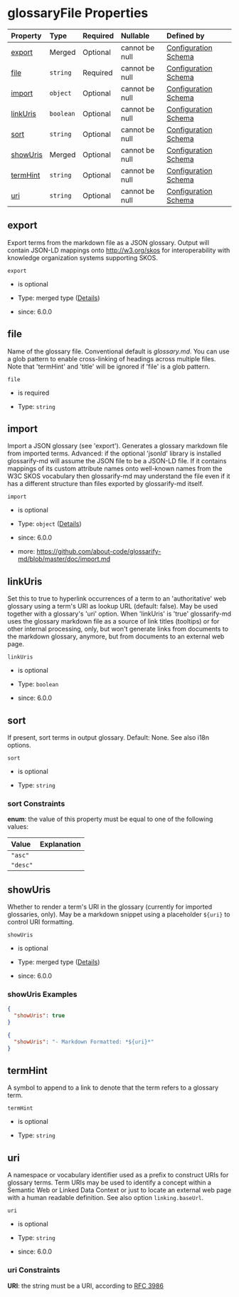 # glossaryFile Properties

| Property              | Type      | Required | Nullable       | Defined by                                                                                                                                                                                              |
| :-------------------- | :-------- | :------- | :------------- | :------------------------------------------------------------------------------------------------------------------------------------------------------------------------------------------------------ |
| [export](#export)     | Merged    | Optional | cannot be null | [Configuration Schema](schema-defs-glossaryfile-properties-export.md "https://raw.githubusercontent.com/about-code/glossarify-md/v7.0.0/conf/v5/schema.json#/$defs/glossaryFile/properties/export")     |
| [file](#file)         | `string`  | Required | cannot be null | [Configuration Schema](schema-defs-glossaryfile-properties-file.md "https://raw.githubusercontent.com/about-code/glossarify-md/v7.0.0/conf/v5/schema.json#/$defs/glossaryFile/properties/file")         |
| [import](#import)     | `object`  | Optional | cannot be null | [Configuration Schema](schema-defs-glossaryfileimport.md "https://raw.githubusercontent.com/about-code/glossarify-md/v7.0.0/conf/v5/schema.json#/$defs/glossaryFile/properties/import")                 |
| [linkUris](#linkuris) | `boolean` | Optional | cannot be null | [Configuration Schema](schema-defs-glossaryfile-properties-linkuris.md "https://raw.githubusercontent.com/about-code/glossarify-md/v7.0.0/conf/v5/schema.json#/$defs/glossaryFile/properties/linkUris") |
| [sort](#sort)         | `string`  | Optional | cannot be null | [Configuration Schema](schema-defs-glossaryfile-properties-sort.md "https://raw.githubusercontent.com/about-code/glossarify-md/v7.0.0/conf/v5/schema.json#/$defs/glossaryFile/properties/sort")         |
| [showUris](#showuris) | Merged    | Optional | cannot be null | [Configuration Schema](schema-defs-glossaryfile-properties-showuris.md "https://raw.githubusercontent.com/about-code/glossarify-md/v7.0.0/conf/v5/schema.json#/$defs/glossaryFile/properties/showUris") |
| [termHint](#termhint) | `string`  | Optional | cannot be null | [Configuration Schema](schema-defs-glossaryfile-properties-termhint.md "https://raw.githubusercontent.com/about-code/glossarify-md/v7.0.0/conf/v5/schema.json#/$defs/glossaryFile/properties/termHint") |
| [uri](#uri)           | `string`  | Optional | cannot be null | [Configuration Schema](schema-defs-glossaryfile-properties-uri.md "https://raw.githubusercontent.com/about-code/glossarify-md/v7.0.0/conf/v5/schema.json#/$defs/glossaryFile/properties/uri")           |

## export

Export terms from the markdown file as a JSON glossary. Output will contain JSON-LD mappings onto <http://w3.org/skos> for interoperability with knowledge organization systems supporting SKOS.

`export`

*   is optional

*   Type: merged type ([Details](schema-defs-glossaryfile-properties-export.md))

*   since: 6.0.0

## file

Name of the glossary file. Conventional default is *glossary.md*. You can use a glob pattern to enable cross-linking of headings across multiple files. Note that 'termHint' and 'title' will be ignored if 'file' is a glob pattern.

`file`

*   is required

*   Type: `string`

## import

Import a JSON glossary (see 'export'). Generates a glossary markdown file from imported terms. Advanced: if the optional 'jsonld' library is installed glossarify-md will assume the JSON file to be a JSON-LD file. If it contains mappings of its custom attribute names onto well-known names from the W3C SKOS vocabulary then glossarify-md may understand the file even if it has a different structure than files exported by glossarify-md itself.

`import`

*   is optional

*   Type: `object` ([Details](schema-defs-glossaryfileimport.md))

*   since: 6.0.0

*   more: https://github.com/about-code/glossarify-md/blob/master/doc/import.md

## linkUris

Set this to true to hyperlink occurrences of a term to an 'authoritative' web glossary using a term's URI as lookup URL (default: false). May be used together with a glossary's 'uri' option. When 'linkUris' is 'true' glossarify-md uses the glossary markdown file as a source of link titles (tooltips) or for other internal processing, only, but won't generate links from documents to the markdown glossary, anymore, but from documents to an external web page.

`linkUris`

*   is optional

*   Type: `boolean`

*   since: 6.0.0

## sort

If present, sort terms in output glossary. Default: None. See also i18n options.

`sort`

*   is optional

*   Type: `string`

### sort Constraints

**enum**: the value of this property must be equal to one of the following values:

| Value    | Explanation |
| :------- | :---------- |
| `"asc"`  |             |
| `"desc"` |             |

## showUris

Whether to render a term's URI in the glossary (currently for imported glossaries, only). May be a markdown snippet using a placeholder `${uri}` to control URI formatting.

`showUris`

*   is optional

*   Type: merged type ([Details](schema-defs-glossaryfile-properties-showuris.md))

*   since: 6.0.0

### showUris Examples

```json
{
  "showUris": true
}
```

```json
{
  "showUris": "- Markdown Formatted: *${uri}*"
}
```

## termHint

A symbol to append to a link to denote that the term refers to a glossary term.

`termHint`

*   is optional

*   Type: `string`

## uri

A namespace or vocabulary identifier used as a prefix to construct URIs for glossary terms. Term URIs may be used to identify a concept within a Semantic Web or Linked Data Context or just to locate an external web page with a human readable definition. See also option `linking.baseUrl`.

`uri`

*   is optional

*   Type: `string`

*   since: 6.0.0

### uri Constraints

**URI**: the string must be a URI, according to [RFC 3986](https://tools.ietf.org/html/rfc3986 "check the specification")
